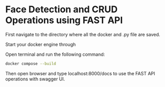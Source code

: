 # Face Detection and CRUD Operations using FAST API

First navigate to the directory where all the docker and .py file are saved. 

Start your docker engine through 

Open terminal and run the following command:

```bash
docker compose --build
```

Then open browser and type localhost:8000/docs to use the FAST API operations with swagger UI.



